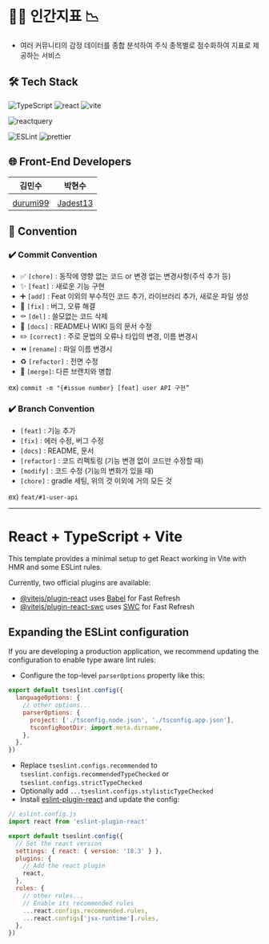 
# 🤦‍♂️ 인간지표 📉
- 여러 커뮤니티의 감정 데이터를 종합 분석하여 주식 종목별로 점수화하여 지표로 제공하는 서비스


## 🛠 Tech Stack
![TypeScript](https://img.shields.io/badge/typescript-3178C6.svg?style=flat-square&logo=typescript&logoColor=white)
![react](https://img.shields.io/badge/react-61DAFB.svg?style=flat-square&logo=react&logoColor=black)
![vite](https://img.shields.io/badge/vite-646CFF.svg?style=flat-square&logo=vite&logoColor=white)

![reactquery](https://img.shields.io/badge/reactquery-FF4154.svg?style=flat-square&logo=reactquery&logoColor=white)

![ESLint](https://img.shields.io/badge/ESLint-4B32C3.svg?style=flat-square&logo=ESLint&logoColor=white)
![prettier](https://img.shields.io/badge/prettier-F7B93E.svg?style=flat-square&logo=prettier&logoColor=black)

## 🌐 Front-End Developers

|김민수|박현수|
|---|---|
|||
|[durumi99](https://github.com/durumi99)|[Jadest13](https://github.com/Jadest13)|

## 🤝 Convention
### ✔️ Commit Convention

- ✅ `[chore]` : 동작에 영향 없는 코드 or 변경 없는 변경사항(주석 추가 등)
- ✨ `[feat]` : 새로운 기능 구현
- ➕ `[add]` : Feat 이외의 부수적인 코드 추가, 라이브러리 추가, 새로운 파일 생성
- 🔨 `[fix]` : 버그, 오류 해결
- ⚰️ `[del]` : 쓸모없는 코드 삭제
- 📝 `[docs]` : README나 WIKI 등의 문서 수정
- ✏️ `[correct]` : 주로 문법의 오류나 타입의 변경, 이름 변경시
- ⏪️ `[rename]` : 파일 이름 변경시
- ♻️ `[refactor]` : 전면 수정
- 🔀 `[merge]`: 다른 브랜치와 병합

ex) `commit -m "{#issue number} [feat] user API 구현”`

### ✔️ Branch Convention

- `[feat]` : 기능 추가
- `[fix]` : 에러 수정, 버그 수정
- `[docs]` : README, 문서
- `[refactor]` : 코드 리펙토링 (기능 변경 없이 코드만 수정할 때)
-  `[modify]` : 코드 수정 (기능의 변화가 있을 때)
- `[chore]` : gradle 세팅, 위의 것 이외에 거의 모든 것

ex) `feat/#1-user-api`

---

# React + TypeScript + Vite

This template provides a minimal setup to get React working in Vite with HMR and some ESLint rules.

Currently, two official plugins are available:

- [@vitejs/plugin-react](https://github.com/vitejs/vite-plugin-react/blob/main/packages/plugin-react/README.md) uses [Babel](https://babeljs.io/) for Fast Refresh
- [@vitejs/plugin-react-swc](https://github.com/vitejs/vite-plugin-react-swc) uses [SWC](https://swc.rs/) for Fast Refresh

## Expanding the ESLint configuration

If you are developing a production application, we recommend updating the configuration to enable type aware lint rules:

- Configure the top-level `parserOptions` property like this:

```js
export default tseslint.config({
  languageOptions: {
    // other options...
    parserOptions: {
      project: ['./tsconfig.node.json', './tsconfig.app.json'],
      tsconfigRootDir: import.meta.dirname,
    },
  },
})
```

- Replace `tseslint.configs.recommended` to `tseslint.configs.recommendedTypeChecked` or `tseslint.configs.strictTypeChecked`
- Optionally add `...tseslint.configs.stylisticTypeChecked`
- Install [eslint-plugin-react](https://github.com/jsx-eslint/eslint-plugin-react) and update the config:

```js
// eslint.config.js
import react from 'eslint-plugin-react'

export default tseslint.config({
  // Set the react version
  settings: { react: { version: '18.3' } },
  plugins: {
    // Add the react plugin
    react,
  },
  rules: {
    // other rules...
    // Enable its recommended rules
    ...react.configs.recommended.rules,
    ...react.configs['jsx-runtime'].rules,
  },
})
```
